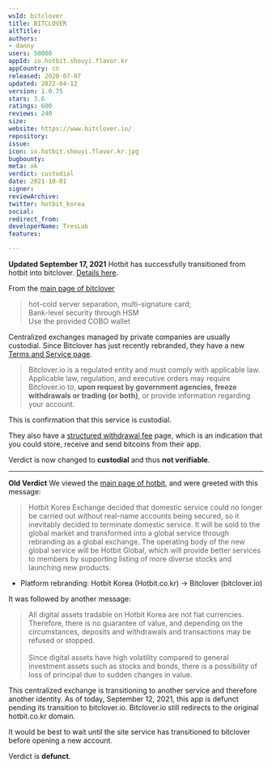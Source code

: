 ```yaml
---
wsId: bitclover
title: BITCLOVER
altTitle: 
authors:
- danny
users: 50000
appId: io.hotbit.shouyi.flavor.kr
appCountry: cn
released: 2020-07-07
updated: 2022-04-12
version: 1.0.75
stars: 3.6
ratings: 600
reviews: 240
size: 
website: https://www.bitclover.io/
repository: 
issue: 
icon: io.hotbit.shouyi.flavor.kr.jpg
bugbounty: 
meta: ok
verdict: custodial
date: 2021-10-01
signer: 
reviewArchive: 
twitter: hotbit_korea
social: 
redirect_from: 
developerName: TresLab
features: 

---
```


**Updated September 17, 2021**
Hotbit has successfully transitioned from hotbit into bitclover. [Details here](https://bitclover.zendesk.com/hc/en-us/articles/4406561078553-Rebranding-from-Hotbit-Korea-to-BITCLOVER).

From the [main page of bitclover](https://www.bitclover.io/)

> hot-cold server separation, multi-signature card;<br>
Bank-level security through HSM<br>
Use the provided COBO wallet

Centralized exchanges managed by private companies are usually custodial. Since Bitclover has just recently rebranded, they have a new [Terms and Service page](https://bitclover.zendesk.com/hc/en-us/articles/4406210263577).

> Bitclover.io is a regulated entity and must comply with applicable law. Applicable law, regulation, and executive orders may require Bitclover.io to, **upon request by government agencies, freeze withdrawals or trading (or both)**, or provide information regarding your account.

This is confirmation that this service is custodial.

They also have a [structured withdrawal fee](https://bitclover.zendesk.com/hc/en-us/articles/4406153545625-Fees) page, which is an indication that you could store, receive and send bitcoins from their app.

Verdict is now changed to **custodial** and thus **not verifiable**.
_____
**Old Verdict**
We viewed the [main page of hotbit](https://www.hotbit.co.kr/), and were greeted with this message:

>Hotbit Korea Exchange decided that domestic service could no longer be carried out without real-name accounts being secured, so it inevitably decided to terminate domestic service. It will be sold to the global market and transformed into a global service through rebranding as a global exchange. The operating body of the new global service will be Hotbit Global, which will provide better services to members by supporting listing of more diverse stocks and launching new products.<br>
-  Platform rebranding: Hotbit Korea (Hotbit.co.kr) -> Bitclover (bitclover.io)

It was followed by another message:

> All digital assets tradable on Hotbit Korea are not fiat currencies. Therefore, there is no guarantee of value, and depending on the circumstances, deposits and withdrawals and transactions may be refused or stopped.<br><br>
Since digital assets have high volatility compared to general investment assets such as stocks and bonds, there is a possibility of loss of principal due to sudden changes in value.

This centralized exchange is transitioning to another service and therefore another identity. As of today, September 12, 2021, this app is defunct pending its transition to bitclover.io. Bitclover.io still redirects to the original hotbit.co.kr domain. 

It would be best to wait until the site service has transitioned to bitclover before opening a new account. 

Verdict is **defunct**.

